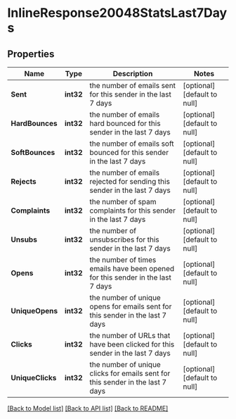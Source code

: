 # InlineResponse20048StatsLast7Days

## Properties
Name | Type | Description | Notes
------------ | ------------- | ------------- | -------------
**Sent** | **int32** | the number of emails sent for this sender in the last 7 days | [optional] [default to null]
**HardBounces** | **int32** | the number of emails hard bounced for this sender in the last 7 days | [optional] [default to null]
**SoftBounces** | **int32** | the number of emails soft bounced for this sender in the last 7 days | [optional] [default to null]
**Rejects** | **int32** | the number of emails rejected for sending this sender in the last 7 days | [optional] [default to null]
**Complaints** | **int32** | the number of spam complaints for this sender in the last 7 days | [optional] [default to null]
**Unsubs** | **int32** | the number of unsubscribes for this sender in the last 7 days | [optional] [default to null]
**Opens** | **int32** | the number of times emails have been opened for this sender in the last 7 days | [optional] [default to null]
**UniqueOpens** | **int32** | the number of unique opens for emails sent for this sender in the last 7 days | [optional] [default to null]
**Clicks** | **int32** | the number of URLs that have been clicked for this sender in the last 7 days | [optional] [default to null]
**UniqueClicks** | **int32** | the number of unique clicks for emails sent for this sender in the last 7 days | [optional] [default to null]

[[Back to Model list]](../README.md#documentation-for-models) [[Back to API list]](../README.md#documentation-for-api-endpoints) [[Back to README]](../README.md)

